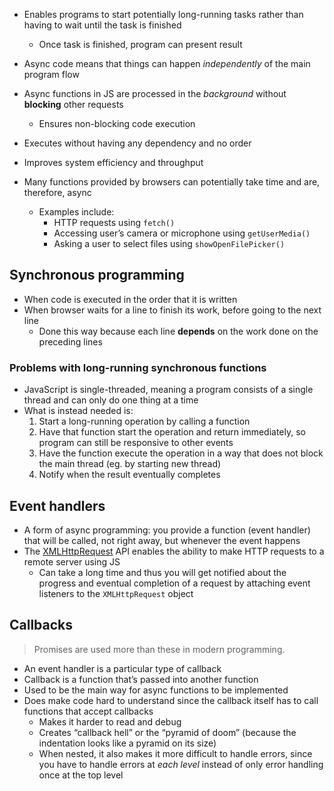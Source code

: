 - Enables programs to start potentially long-running tasks rather than having to wait until the task is finished
  - Once task is finished, program can present result
- Async code means that things can happen _independently_ of the main program flow
- Async functions in JS are processed in the _background_ without **blocking** other requests
  - Ensures non-blocking code execution
- Executes without having any dependency and no order
- Improves system efficiency and throughput

- Many functions provided by browsers can potentially take time and are, therefore, async
  - Examples include:
    - HTTP requests using `fetch()`
    - Accessing user’s camera or microphone using `getUserMedia()`
    - Asking a user to select files using `showOpenFilePicker()`

## Synchronous programming

- When code is executed in the order that it is written
- When browser waits for a line to finish its work, before going to the next line
  - Done this way because each line **depends** on the work done on the preceding lines

### Problems with long-running synchronous functions

- JavaScript is single-threaded, meaning a program consists of a single thread and can only do one thing at a time
- What is instead needed is:
  1. Start a long-running operation by calling a function
  2. Have that function start the operation and return immediately, so program can still be responsive to other events
  3. Have the function execute the operation in a way that does not block the main thread (eg. by starting new thread)
  4. Notify when the result eventually completes

## Event handlers

- A form of async programming: you provide a function (event handler) that will be called, not right away, but whenever the event happens
- The [XMLHttpRequest](XMLHttprequest.md) API enables the ability to make HTTP requests to a remote server using JS
  - Can take a long time and thus you will get notified about the progress and eventual completion of a request by attaching event listeners to the `XMLHttpRequest` object

## Callbacks

> Promises are used more than these in modern programming.

- An event handler is a particular type of callback
- Callback is a function that’s passed into another function
- Used to be the main way for async functions to be implemented
- Does make code hard to understand since the callback itself has to call functions that accept callbacks
  - Makes it harder to read and debug
  - Creates “callback hell” or the “pyramid of doom” (because the indentation looks like a pyramid on its size)
  - When nested, it also makes it more difficult to handle errors, since you have to handle errors at _each level_ instead of only error handling once at the top level
